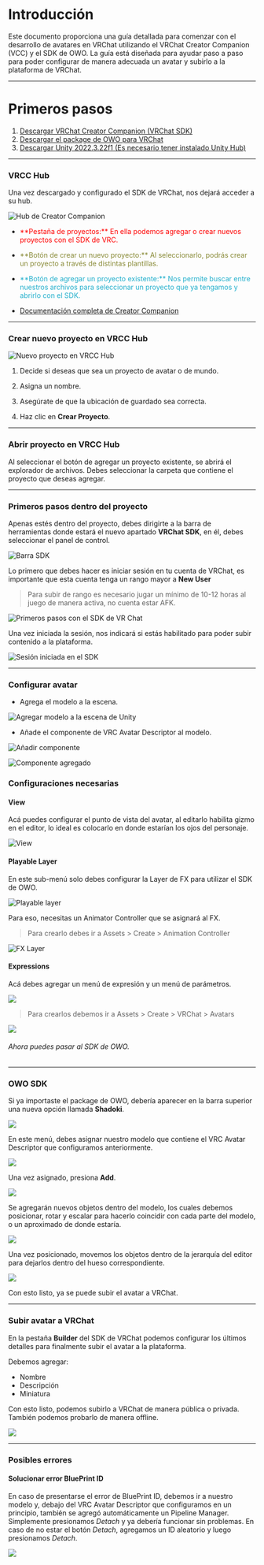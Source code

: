 # Introducción

Este documento proporciona una guía detallada para comenzar con el desarrollo de avatares en VRChat utilizando el VRChat Creator Companion (VCC) y el SDK de OWO. La guía está diseñada para ayudar paso a paso para poder configurar de manera adecuada un avatar y subirlo a la plataforma de VRChat.

----

# Primeros pasos

1. [Descargar VRChat Creator Companion (VRChat SDK)](https://vrchat.com/download/vcc "Click aquí para descargar VRChat Creator Companion (VRChat SDK)")
2. [Descargar el package de OWO para VRChat](https://github.com/uzair-ashraf/vrc-owo-suit/releases/download/0.0.1/OWO_Suit.unitypackage "Descargar el package de OWO")
3. [Descargar Unity 2022.3.22f1 (Es necesario tener instalado Unity Hub)](unityhub://2022.3.22f1/887be4894c44 "Descargar Unity 2022.3.22f1 (Es necesario tener instalado Unity Hub)")
---
### VRCC Hub

Una vez descargado y configurado el SDK de VRChat, nos dejará acceder a su hub.

![Hub de Creator Companion](https://i.ibb.co/sqsbk6h/VRC.png "Hub de Creator Companion")

- <p style="color:red;">**Pestaña de proyectos:** En ella podemos agregar o crear nuevos proyectos con el SDK de VRC.</p>
- <p style="color:#888a36;">**Botón de crear un nuevo proyecto:** Al seleccionarlo, podrás crear un proyecto a través de distintas plantillas.</p>
- <p style="color:#21afcc;">**Botón de agregar un proyecto existente:** Nos permite buscar entre nuestros archivos para seleccionar un proyecto que ya tengamos y abrirlo con el SDK.</p>
- [Documentación completa de Creator Companion](https://vcc.docs.vrchat.com/ "Documentación completa de Creator Companion")

----
### Crear nuevo proyecto en VRCC Hub

![Nuevo proyecto en VRCC Hub](https://i.ibb.co/bRwcmXr/VRCNP.png "Nuevo proyecto en VRCC Hub")

1. Decide si deseas que sea un proyecto de avatar o de mundo.

2. Asigna un nombre.

3. Asegúrate de que la ubicación de guardado sea correcta.

4. Haz clic en **Crear Proyecto**.

----
### Abrir proyecto en VRCC Hub

Al seleccionar el botón de agregar un proyecto existente, se abrirá el explorador de archivos. Debes seleccionar la carpeta que contiene el proyecto que deseas agregar.

----
### Primeros pasos dentro del proyecto
Apenas estés dentro del proyecto, debes dirigirte a la barra de herramientas donde estará el nuevo apartado **VRChat SDK**, en él, debes seleccionar el panel de control.

![Barra SDK](https://i.ibb.co/998Cb6n/BarraSDK.png "Barra SDK")

Lo primero que debes hacer es iniciar sesión en tu cuenta de VRChat, es importante que esta cuenta tenga un rango mayor a **New User**
> Para subir de rango es necesario jugar un mínimo de 10-12 horas al juego de manera activa, no cuenta estar AFK.

![Primeros pasos con el SDK de VR Chat](https://i.ibb.co/FJr1dCD/Primeros-pasos-SDK.png "Primeros pasos con el SDK de VR Chat")

Una vez iniciada la sesión, nos indicará si estás habilitado para poder subir contenido a la plataforma.

![Sesión iniciada en el SDK](https://i.ibb.co/V35hMxX/sesion-iniciada.png "Sesión iniciada en el SDK")

---

### Configurar avatar

- Agrega el modelo a la escena.

![Agregar modelo a la escena de Unity](https://i.ibb.co/K61xPKJ/Agregar-modelo.png "Agregar modelo a la escena de Unity")

- Añade el componente de VRC Avatar Descriptor al modelo.

![Añadir componente](https://i.ibb.co/gJzHp45/Anadir-componente.png "Añadir componente")

![Componente agregado](https://i.ibb.co/Dk7jBcj/Componente.png "Componente agregado")

### Configuraciones necesarias

#### View

Acá puedes configurar el punto de vista del avatar, al editarlo habilita gizmo en el editor, lo ideal es colocarlo en donde estarían los ojos del personaje.

![View](https://i.ibb.co/MRpf18M/View.png "View")

#### Playable Layer

En este sub-menú solo debes configurar la Layer de FX para utilizar el SDK de OWO.

![Playable layer](https://i.ibb.co/8smvVVw/Playable.png "Playable layer")

Para eso, necesitas un Animator Controller que se asignará al FX.
> Para crearlo debes ir a Assets > Create > Animation Controller

![FX Layer](https://i.ibb.co/kczFDFY/FX.png "FX Layer")

#### Expressions

Acá debes agregar un menú de expresión y un menú de parámetros.

![](https://i.ibb.co/6sbPQJZ/parametro.png)

> Para crearlos debemos ir a Assets > Create > VRChat > Avatars

![](https://i.ibb.co/t39w3ST/parametro2.png)

###### Ahora puedes pasar al SDK de OWO.

----

### OWO SDK

Si ya importaste el package de OWO, debería aparecer en la barra superior una nueva opción llamada **Shadoki**.

![](https://i.ibb.co/56KPW8S/shadokio.png)

En este menú, debes asignar nuestro modelo que contiene el VRC Avatar Descriptor que configuramos anteriormente.

![](https://i.ibb.co/qD8dzSj/avcatar.png)

Una vez asignado, presiona **Add**.

![](https://i.ibb.co/0Y1j85V/add.png)

Se agregarán nuevos objetos dentro del modelo, los cuales debemos posicionar, rotar y escalar para hacerlo coincidir con cada parte del modelo, o un aproximado de donde estaría.

![](https://i.ibb.co/DCQ8D3y/owowo.png)

Una vez posicionado, movemos los objetos dentro de la jerarquía del editor para dejarlos dentro del hueso correspondiente.

![](https://i.ibb.co/Yfn1bTQ/bone.png)

Con esto listo, ya se puede subir el avatar a VRChat.

-----
### Subir avatar a VRChat

En la pestaña **Builder** del SDK de VRChat podemos configurar los últimos detalles para finalmente subir el avatar a la plataforma.

Debemos agregar:

- Nombre
- Descripción
- Miniatura

Con esto listo, podemos subirlo a VRChat de manera pública o privada. También podemos probarlo de manera offline.

![](https://i.ibb.co/L0vczPz/Subir-Avatar.png)

----
### Posibles errores
#### Solucionar error BluePrint ID

En caso de presentarse el error de BluePrint ID, debemos ir a nuestro modelo y, debajo del VRC Avatar Descriptor que configuramos en un principio, también se agregó automáticamente un Pipeline Manager. Simplemente presionamos *Detach* y ya debería funcionar sin problemas. En caso de no estar el botón *Detach*, agregamos un ID aleatorio y luego presionamos *Detach*.

![](https://i.ibb.co/1z51Gxm/error.png)
